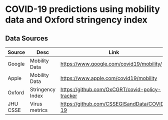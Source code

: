 # COVID-19 predictions using mobility data and Oxford stringency index

## Data Sources

| Source | Desc | Link |
|---|---|---|
|Google|Mobility Data|https://www.google.com/covid19/mobility/|
|Apple|Mobility Data|https://www.apple.com/covid19/mobility|
|Oxford|Stringency Index|https://github.com/OxCGRT/covid-policy-tracker|
|JHU CSSE|Virus metrics|https://github.com/CSSEGISandData/COVID-19|
